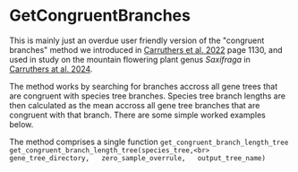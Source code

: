 # GetCongruentBranches
This is mainly just an overdue user friendly version of the "congruent branches" method we introduced in [Carruthers et al. 2022](https://watermark.silverchair.com/syac012.pdf?token=AQECAHi208BE49Ooan9kkhW_Ercy7Dm3ZL_9Cf3qfKAc485ysgAAA1QwggNQBgkqhkiG9w0BBwagggNBMIIDPQIBADCCAzYGCSqGSIb3DQEHATAeBglghkgBZQMEAS4wEQQMLVRBxN_T1E4Rpid1AgEQgIIDB6mA6fJRWo2boKy27GOH_kNs6y5UIkAlQIlwMRMjtcP6Bg320GQYU-bj1nnyg46G77lmD-ivBGZBtzvMKkZ72Z0Iq8Z1VqaBZDsvbn1FCmcdvcCmhBNNL5XW5EZCLvCCvZUR6RZ4tBDbx73Fc1KxsbPo6_3l-Hep1g4UjSf0rF8zic2_DnwIQpMvaxnc0wBdV83OCZ1x9y5hwlg7HOAN2QwyhTQGAWrRLN-OjthkfT45GYa9TwkZ15cYVrpXsyYzFlmwlnCRrd9cEzTE5nH8Xau7nYjjOPwyId4dKtRJoi5s300OCuxl-tq6bS9L-4uFEriI7c6QYUV-868oLpVD85LKsEmry_ufAkJl-KziD26xskpkTRdHtESQwzCUxzfE-XXMFKdgCLqwg-M76raYsp_fwGby4fogmd_DF2N1DKd1-kWzIcm20iBeZH6XK6PuN0dUOEIZu5p6qhprKlnxoX6evypqNTiaQ_0kHjUoCR05jHv9MIa_R9_TlyLC48VJ50GueW3aSRykhHRnR-X-QyxVKAdu7ydH_JdETnNhKJnQZoFpkjBkFnX8GyzSSUi6vcjlFq9acXaXSWSNDcnqeg2wWQQMBlrSD_85Xps7igom-LQPLxQOBkFZjELbyaYXqJXjPYl-O9DfE17t_c8Z3MkmOIi10TrQAQ7c6qkvtIUGXuwKhiQypzXiH1I4JLqvXxQC0RM6AcdsUmocBfsR1kYTSaL74Kp2bGNT6qRem8p8lfv_teuIRQv-LSyWY-Yi_PtZ1T11zaaELh51pYvB8EcFspkJb_1niZhGnv04NqiOiu-Dc4Es632zXg_pwjdYWn_HhHfZq21I2acsbHOCl3XEXXACoOuBM7zZ3WlKorFMygyp_U__Yjm0cnguCaslB0EvnTHVB6DjiC_ujG_-9d4QfOPOfpyU2xsbc0YKNPo6l3lnljW10HaWCtETnUeQWJBOGDxaaOzoxrG0P3e64Y94MAusRzGAOzI6mBzEAS4hXN8-_zn11ZGxiwPzXWRl72rDUQQQP1Y) page 1130, and used in study on the mountain flowering plant genus *Saxifraga* in [Carruthers at al. 2024](https://www.nature.com/articles/s41467-024-45289-w).

The method works by searching for branches accross all gene trees that are congruent with species tree branches. Species tree branch lengths are then calculated as the mean accross all gene tree branches that are congruent with that branch. There are some simple worked examples below.

The method comprises a single function `get_congruent_branch_length_tree`  
`get_congruent_branch_length_tree(species_tree,<br>
  gene_tree_directory,  
  zero_sample_overrule,  
  output_tree_name)`  
  













